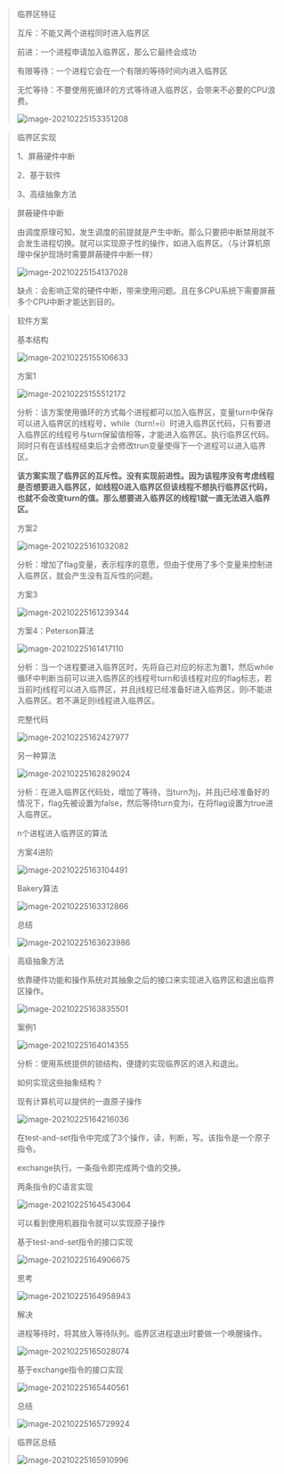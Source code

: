 > 临界区特征
>
> 互斥：不能又两个进程同时进入临界区
>
> 前进：一个进程申请加入临界区，那么它最终会成功
>
> 有限等待：一个进程它会在一个有限的等待时间内进入临界区
>
> 无忙等待：不要使用死循环的方式等待进入临界区，会带来不必要的CPU浪费。
>
> ![image-20210225153351208](C:\Users\zhang\AppData\Roaming\Typora\typora-user-images\image-20210225153351208.png)

> 临界区实现
>
> 1、屏蔽硬件中断
>
> 2、基于软件
>
> 3、高级抽象方法

> 屏蔽硬件中断
>
> 由调度原理可知，发生调度的前提就是产生中断。那么只要把中断禁用就不会发生进程切换。就可以实现原子性的操作，如进入临界区。（与计算机原理中保护现场时需要屏蔽硬件中断一样）
>
> ![image-20210225154137028](C:\Users\zhang\AppData\Roaming\Typora\typora-user-images\image-20210225154137028.png)
>
> 缺点：会影响正常的硬件中断，带来使用问题。且在多CPU系统下需要屏蔽多个CPU中断才能达到目的。

> 软件方案
>
> 基本结构
>
> ![image-20210225155106633](C:\Users\zhang\AppData\Roaming\Typora\typora-user-images\image-20210225155106633.png)
>
> 方案1
>
> ![image-20210225155512172](C:\Users\zhang\AppData\Roaming\Typora\typora-user-images\image-20210225155512172.png)
>
> 分析：该方案使用循环的方式每个进程都可以加入临界区，变量turn中保存可以进入临界区的线程号，while（turn!=i）时进入临界区代码，只有要进入临界区的线程号与turn保留值相等，才能进入临界区。执行临界区代码。同时只有在该线程结束后才会修改trun变量使得下一个进程可以进入临界区。
>
> **该方案实现了临界区的互斥性。没有实现前进性。因为该程序没有考虑线程是否想要进入临界区，如线程0进入临界区但该线程不想执行临界区代码，也就不会改变turn的值。那么想要进入临界区的线程1就一直无法进入临界区。**
>
> 
>
> 方案2
>
> ![image-20210225161032082](C:\Users\zhang\AppData\Roaming\Typora\typora-user-images\image-20210225161032082.png)
>
> 分析：增加了flag变量，表示程序的意愿，但由于使用了多个变量来控制进入临界区，就会产生没有互斥性的问题。
>
> 方案3
>
> ![image-20210225161239344](C:\Users\zhang\AppData\Roaming\Typora\typora-user-images\image-20210225161239344.png)
>
> 方案4：Peterson算法
>
> ![image-20210225161417110](C:\Users\zhang\AppData\Roaming\Typora\typora-user-images\image-20210225161417110.png)
>
> 分析：当一个进程要进入临界区时，先将自己对应的标志为置1，然后while循环中判断当前可以进入临界区的线程号turn和该线程对应的flag标志，若当前时j线程可以进入临界区，并且j线程已经准备好进入临界区，则i不能进入临界区。若不满足则i线程进入临界区。
>
> 
>
> 完整代码
>
> ![image-20210225162427977](C:\Users\zhang\AppData\Roaming\Typora\typora-user-images\image-20210225162427977.png)
>
> 另一种算法
>
> ![image-20210225162829024](C:\Users\zhang\AppData\Roaming\Typora\typora-user-images\image-20210225162829024.png)
>
> 分析：在进入临界区代码处，增加了等待，当turn为j，并且j已经准备好的情况下，flag先被设置为false，然后等待turn变为i，在将flag设置为true进入临界区。
>
> 
>
> n个进程进入临界区的算法
>
> 方案4进阶
>
> ![image-20210225163104491](C:\Users\zhang\AppData\Roaming\Typora\typora-user-images\image-20210225163104491.png)
>
> Bakery算法
>
> ![image-20210225163312866](C:\Users\zhang\AppData\Roaming\Typora\typora-user-images\image-20210225163312866.png)
>
> 
>
> 总结
>
> ![image-20210225163623986](C:\Users\zhang\AppData\Roaming\Typora\typora-user-images\image-20210225163623986.png)

> 高级抽象方法
>
> 依靠硬件功能和操作系统对其抽象之后的接口来实现进入临界区和退出临界区操作。
>
> ![image-20210225163835501](C:\Users\zhang\AppData\Roaming\Typora\typora-user-images\image-20210225163835501.png)
>
> 案例1
>
> ![image-20210225164014355](C:\Users\zhang\AppData\Roaming\Typora\typora-user-images\image-20210225164014355.png)
>
> 分析：使用系统提供的锁结构，便捷的实现临界区的进入和退出。
>
> 如何实现这些抽象结构？
>
> 现有计算机可以提供的一直原子操作
>
> ![image-20210225164216036](C:\Users\zhang\AppData\Roaming\Typora\typora-user-images\image-20210225164216036.png)
>
> 在test-and-set指令中完成了3个操作，读，判断，写。该指令是一个原子指令。
>
> exchange执行。一条指令即完成两个值的交换。
>
> 两条指令的C语言实现
>
> ![image-20210225164543064](C:\Users\zhang\AppData\Roaming\Typora\typora-user-images\image-20210225164543064.png)
>
> 可以看到使用机器指令就可以实现原子操作
>
> 基于test-and-set指令的接口实现
>
> ![image-20210225164906675](C:\Users\zhang\AppData\Roaming\Typora\typora-user-images\image-20210225164906675.png)
>
> 思考
>
> ![image-20210225164958943](C:\Users\zhang\AppData\Roaming\Typora\typora-user-images\image-20210225164958943.png)
>
> 解决
>
> 进程等待时，将其放入等待队列。临界区进程退出时要做一个唤醒操作。
>
> ![image-20210225165028074](C:\Users\zhang\AppData\Roaming\Typora\typora-user-images\image-20210225165028074.png)
>
> 基于exchange指令的接口实现
>
> ![image-20210225165440561](C:\Users\zhang\AppData\Roaming\Typora\typora-user-images\image-20210225165440561.png)
>
> 总结
>
> ![image-20210225165729924](C:\Users\zhang\AppData\Roaming\Typora\typora-user-images\image-20210225165729924.png)

> 临界区总结
>
> ![image-20210225165910996](C:\Users\zhang\AppData\Roaming\Typora\typora-user-images\image-20210225165910996.png)